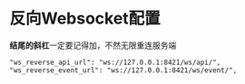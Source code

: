 # 反向Websocket配置

**结尾的斜杠**一定要记得加，不然无限重连服务端

```
"ws_reverse_api_url": "ws://127.0.0.1:8421/ws/api/",
"ws_reverse_event_url": "ws://127.0.0.1:8421/ws/event/",
```
